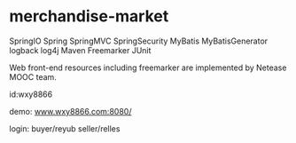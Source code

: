 # merchandise-market
SpringIO Spring SpringMVC SpringSecurity MyBatis MyBatisGenerator logback log4j Maven
Freemarker JUnit

Web front-end resources including freemarker are implemented by Netease MOOC team.

id:wxy8866

demo: www.wxy8866.com:8080/

login: 
buyer/reyub
seller/relles
